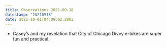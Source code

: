 ```yaml
---
title: Observations 2021-09-18
datestamp: "20210918"
date: 2021-10-01T04:08:02.288Z
---
```

- Casey’s and my revelation that City of Chicago Divvy e-bikes are super fun and practical.